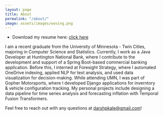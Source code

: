 ```yaml
---
layout: page
title: About
permalink: "/about/"
image: assets/images/waving.png
---
```


* Download my resume here: [click here](/assets/darsh_resume_swe_2.pdf) 

I am a recent graduate from the University of Minnesota - Twin Cities, majoring in Computer Science and Statistics. Currently, I work as a Java Developer at Huntington National Bank, where I contribute to the development and support of a Spring Boot-based commercial banking application. Before this, I interned at Foresight Strategy, where I automated OneDrive indexing, applied NLP for text analysis, and used data visualization for decision-making. While attending UMN, I was part of Gopher Motorsports, where I developed Django applications for inverntory & vehicle configuration tracking. My personal projects include designing a data pipeline for time series analysis and forecasting inflation with Temporal Fusion Transformers. 

Feel free to reach out with any questions at darshpkale@gmail.com!





